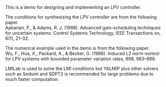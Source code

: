 This is a demo for designing and implementing an LPV controller.

The conditions for synthesizing the LPV controller are from the following paper. <br>
Apkarian, P., & Adams, R. J. (1998). Advanced gain-scheduling techniques for uncertain systems. Control Systems Technology, IEEE Transactions on, 6(1), 21–32.

The numerical example used in the demo is from the following paper. <br>
Wu, F., Hua, X., Packard, A., & Becker, G. (1996). Induced L2 norm nontrol for LPV systems with bounded parameter variation rates, 998, 983–998.

LMILab is used to solve the LMI conditions but YALMIP plus other solvers such as Sedumi and SDPT3 is recommended for large problems due to much faster computation. 
